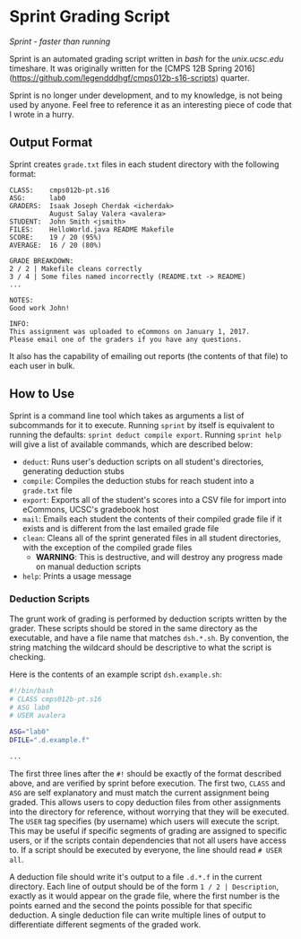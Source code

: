 # Sprint Grading Script

*Sprint - faster than running*

Sprint is an automated grading script written in *bash* for the 
*unix.ucsc.edu* timeshare. It was originally written for the 
[CMPS 12B Spring 2016]
(https://github.com/legendddhgf/cmps012b-s16-scripts) 
quarter.

Sprint is no longer under development, and to my knowledge, is not being
used by anyone. Feel free to reference it as an interesting piece of
code that I wrote in a hurry.

## Output Format

Sprint creates `grade.txt` files in each student directory with the
following format:

```
CLASS:    cmps012b-pt.s16
ASG:      lab0
GRADERS:  Isaak Joseph Cherdak <icherdak>
          August Salay Valera <avalera>
STUDENT:  John Smith <jsmith>
FILES:    HelloWorld.java README Makefile
SCORE:    19 / 20 (95%)
AVERAGE:  16 / 20 (80%)

GRADE BREAKDOWN:
2 / 2 | Makefile cleans correctly
3 / 4 | Some files named incorrectly (README.txt -> README)
...

NOTES:
Good work John!

INFO:
This assignment was uploaded to eCommons on January 1, 2017.
Please email one of the graders if you have any questions.
```

It also has the capability of emailing out reports (the contents of that
file) to each user in bulk.

## How to Use

Sprint is a command line tool which takes as arguments a list of 
subcommands for it to execute. Running `sprint` by itself is equivalent
to running the defaults: `sprint deduct compile export`. 
Running `sprint help` will give a list of available commands, which are
described below:

- `deduct`: Runs user's deduction scripts on all student's directories, 
  generating deduction stubs
- `compile`: Compiles the deduction stubs for reach student into a 
`grade.txt` file
- `export`: Exports all of the student's scores into a CSV file for 
  import into eCommons, UCSC's gradebook host
- `mail`: Emails each student the contents of their compiled grade file 
  if it exists and is different from the last emailed grade file
- `clean`: Cleans all of the sprint generated files in all student 
  directories, with the exception of the compiled grade files
  - **WARNING**: This is destructive, and will destroy any progress made
    on manual deduction scripts
- `help`: Prints a usage message

### Deduction Scripts

The grunt work of grading is performed by deduction scripts written by
the grader. These scripts should be stored in the same directory as the
executable, and have a file name that matches `dsh.*.sh`. By convention,
the string matching the wildcard should be descriptive to what the
script is checking.

Here is the contents of an example script `dsh.example.sh`:

```bash
#!/bin/bash
# CLASS cmps012b-pt.s16
# ASG lab0
# USER avalera

ASG="lab0"
DFILE=".d.example.f"

...
```

The first three lines after the `#!` should be exactly of the format 
described above, and are verified by sprint before execution. The first
two, `CLASS` and `ASG` are self explanatory and must match the current 
assignment being graded. This allows users to copy deduction files from
other assignments into the directory for reference, without worrying 
that they will be executed. The `USER` tag specifies (by username) which
users will execute the script. This may be useful if specific segments
of grading are assigned to specific users, or if the scripts contain 
dependencies that not all users have access to. If a script should be 
executed by everyone, the line should read `# USER all`.

A deduction file should write it's output to a file `.d.*.f` in the
current directory. Each line of output should be of the form 
`1 / 2 | Description`, exactly as it would appear on the grade file, 
where the first number is the points earned and the second the points
possible for that specific deduction. A single deduction file can write 
multiple lines of output to differentiate different segments of the 
graded work.

